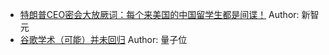 - [特朗普CEO密会大放厥词：每个来美国的中国留学生都是间谍！](http://wechatscope.jmsc.hku.hk:8000/html?fn=gh_108f2a2a27f4_2018-08-09_2652024210_uFwpm1fUrx.y.tar.gz)
Author: 新智元
- [谷歌学术（可能）并未回归](http://wechatscope.jmsc.hku.hk:8000/html?fn=gh_114e76fd6e5d_2018-08-09_2247502286_npkhoUPK1I.y.tar.gz)
Author: 量子位
